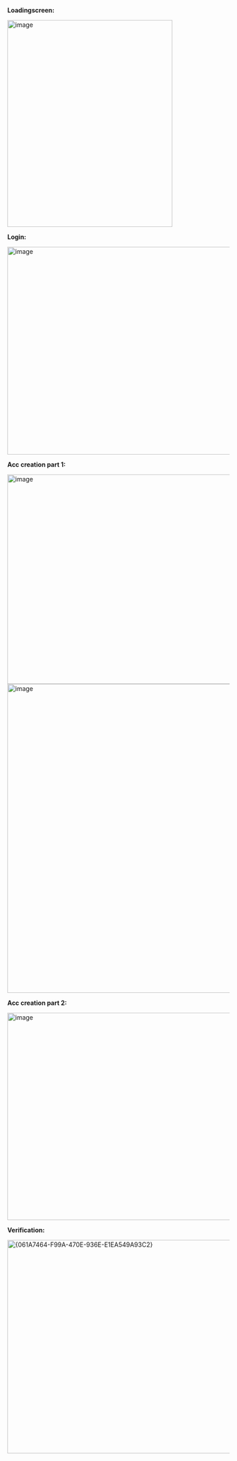 **Loadingscreen:**

<img width="374" height="468" alt="image" src="https://github.com/user-attachments/assets/19d80e19-c5ce-47ca-944f-bfa23af63b1d" />



**Login:**

<img width="826" height="470" alt="image" src="https://github.com/user-attachments/assets/cc2d7cbc-b8cd-4347-ae3a-192712f629ba" />



**Acc creation part 1:**

<img width="822" height="474" alt="image" src="https://github.com/user-attachments/assets/540367ae-dd2b-4803-84d7-03a3dc986078" />

<img width="912" height="699" alt="image" src="https://github.com/user-attachments/assets/2271c1d8-97f6-4fe6-bfba-343175895ebf" />


**Acc creation part 2:**

<img width="854" height="469" alt="image" src="https://github.com/user-attachments/assets/d0c8f213-8fc9-4f03-bfe9-314590117dea" />


**Verification:**

<img width="844" height="483" alt="{061A7464-F99A-470E-936E-E1EA549A93C2}" src="https://github.com/user-attachments/assets/e53ddf59-9d28-42cb-a84c-2b53933043d7" />


